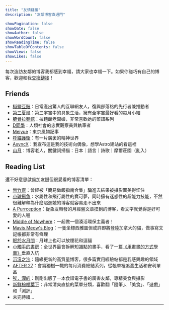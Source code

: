 ```yaml
---
title: "友情鏈接"
description: "友鄰博客直通門"

showPagination: false
showDate: false
showAuthor: false
showWordCount: false
showReadingTime: false
showTableOfContents: false
showViews: false
showLikes: false
---
```


每次造訪友鄰的博客我都感到幸福，請大家也幸福一下。如果你碰巧有自己的博客，歡迎和我<a href="mailto: tiffahahahu7@gmail.com">交換鏈接</a>！
## Friends

- <a href="https://blog.douchi.space/">椒鹽豆豉</a>：日常產出驚人的互聯網友人，復興部落格的先行者兼推動者
- <a href="https://thirdshire.com/">第三夏爾</a>：第三宇宙中的具象生活，擁有全宇宙最好看的每月小結
- <a href="http://ignativssss.com/">豚骨拉麵館</a>：拉麵館老闆娘，非常喜歡她的菜譜系列
- <a href="https://harper-dang.format.com/">D同學</a>：人類社會的忠實觀察員與執筆者
- <a href="https://express.adobe.com/page/Sfo9MPU1r9jSk/">Meiyue</a>：東京風物記事
- <a href="https://qingshanbadass.notion.site/e3d519283a9f4412acc1d174ec94e30d">呼貓護衛</a>：有一片廣袤的精神世界
- <a href="https://blog.asyncx.top/">AsyncX</a>：我宣布這是我的技術向偶像，想學Astro建站的看這裡
- <a href="https://sanguok.com/">山月</a>：博客老人，關鍵詞掃描：日本｜語言｜詩歌｜摩爾莊園（亂入）

## Reading List
還不好意思啟齒加友鏈但很愛看的博客清單：
- <a href="https://bamboobone9.com/">無竹齋</a>：曾經被「簡易做飯指南合集」騙進去結果被攝影圖美得怔住
- <a href="https://mantyke.icu/">小球飛魚</a>：水屬性和飛行屬性的寶可夢，同時擁有迷惑性的超能力技能，不然很難解釋為什麼陷進她的博客就容易走不出來
- <a href="https://tortie.me/">A Purrception</a>：從象友轉發的月經盤文章摸到的博客，看文字就覺得是好可愛的人喔
- <a href="https://notes.midofnowhere.link/">Middle of Nowhere</a>：一起做一個湊活環保主義者！
- <a href="https://meow.meowshiba.com/">Mavis Meow's Blog</a>：一隻坐標西雅圖但或許即將登陸加拿大的貓，做事寫文記帳都非常有條理
- <a href="">眠於水月間</a>：月球上也可以放煙花和逗貓
- <a href="https://heiheihei.ca/canadalife/">小觸手的書房</a>：全世界最會拆解知識點的畫手，看了一篇[《用畫畫的方式學車》](https://heiheihei.ca/learn-how-to-drive/)垂直入坑
- <a href="https://yukieyun.net/">沉沒之沙</a>：隨緣更新的高質量博客，很多篇實用經驗帖都是我感興趣的領域
- <a href="https://www.after27.me/">AFTER 27</a>：會寫獨樹一幟的每月消費總結系列，從帳單裡追溯生活和安利單品
- <a href="https://www.lanisland.com/">唉，瀾的</a>：剛剛出版了一本食譜電子書的厲害友鄰，專精美食與攝影
- <a href="https://cronopio.space/">新鮮棕櫚葉下</a>：非常清爽直接的菜單分類，喜歡翻「隨筆」、「美食」、「遊戲」和「測評」
- 未完待續...

---
